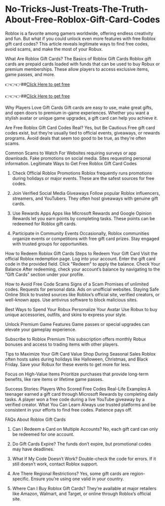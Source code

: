 # No-Tricks-Just-Treats-The-Truth-About-Free-Roblox-Gift-Card-Codes
Roblox is a favorite among gamers worldwide, offering endless creativity and fun. But what if you could unlock even more features with free Roblox gift card codes? This article reveals legitimate ways to find free codes, avoid scams, and make the most of your Robux.

What Are Roblox Gift Cards?
The Basics of Roblox Gift Cards
Roblox gift cards are prepaid cards loaded with funds that can be used to buy Robux or premium memberships. These allow players to access exclusive items, game passes, and more.

👉👉👉##[Click Here to get free](https://unique.giftcardshopzone.com/robloxgiftcard/roblsidkh-klasf-ej-sdfkief.html)

👉👉👉##[Click Here to get free](https://unique.giftcardshopzone.com/robloxgiftcard/roblsidkh-klasf-ej-sdfkief.html)

Why Players Love Gift Cards
Gift cards are easy to use, make great gifts, and open doors to premium in-game experiences. Whether you want a stylish avatar or unique game upgrades, a gift card can help you achieve it.

Are Free Roblox Gift Card Codes Real?
Yes, but Be Cautious
Free gift card codes exist, but they’re usually tied to official events, giveaways, or rewards programs. Avoid deals that seem too good to be true, as they’re often scams.

Common Scams to Watch For
Websites requiring surveys or app downloads.
Fake promotions on social media.
Sites requesting personal information.
Legitimate Ways to Get Free Roblox Gift Card Codes
1. Check Official Roblox Promotions
Roblox frequently runs promotions during holidays or major events. These are the safest sources for free codes.

2. Join Verified Social Media Giveaways
Follow popular Roblox influencers, streamers, and YouTubers. They often host giveaways with genuine gift cards.

3. Use Rewards Apps
Apps like Microsoft Rewards and Google Opinion Rewards let you earn points by completing tasks. These points can be redeemed for Roblox gift cards.

4. Participate in Community Events
Occasionally, Roblox communities organize events or competitions with free gift card prizes. Stay engaged with trusted groups for opportunities.

How to Redeem Roblox Gift Cards
Steps to Redeem Your Gift Card
Visit the official Roblox redemption page.
Log into your account.
Enter the gift card code in the provided field.
Click "Redeem" to apply the balance.
Check Your Balance
After redeeming, check your account’s balance by navigating to the “Gift Cards” section under your profile.

How to Avoid Free Code Scams
Signs of a Scam
Promises of unlimited codes.
Requests for personal data.
Ads on unofficial websites.
Staying Safe Online
Stick to trusted sources like Roblox’s official site, verified creators, or well-known apps. Use antivirus software to block malicious sites.

Best Ways to Spend Your Robux
Personalize Your Avatar
Use Robux to buy unique accessories, outfits, and skins to express your style.

Unlock Premium Game Features
Game passes or special upgrades can elevate your gameplay experience.

Subscribe to Roblox Premium
This subscription offers monthly Robux bonuses and access to trading items with other players.

Tips to Maximize Your Gift Card Value
Shop During Seasonal Sales
Roblox often hosts sales during holidays like Halloween, Christmas, and Black Friday. Save your Robux for these events to get more for less.

Focus on High-Value Items
Prioritize purchases that provide long-term benefits, like rare items or lifetime game passes.

Success Stories: Players Who Scored Free Codes
Real-Life Examples
A teenager earned a gift card through Microsoft Rewards by completing daily tasks.
A player won a free code during a live YouTube giveaway by a verified creator.
What You Can Learn
Always use trusted platforms and be consistent in your efforts to find free codes. Patience pays off.

FAQs About Roblox Gift Cards
1. Can I Redeem a Card on Multiple Accounts?
No, each gift card can only be redeemed for one account.

2. Do Gift Cards Expire?
The funds don’t expire, but promotional codes may have deadlines.

3. What If My Code Doesn’t Work?
Double-check the code for errors. If it still doesn’t work, contact Roblox support.

4. Are There Regional Restrictions?
Yes, some gift cards are region-specific. Ensure you’re using one valid in your country.

5. Where Can I Buy Roblox Gift Cards?
They’re available at major retailers like Amazon, Walmart, and Target, or online through Roblox’s official site.
